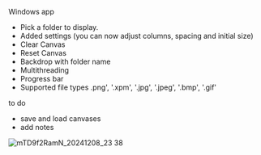 Windows app

- Pick a folder to display.
- Added settings (you can now adjust columns, spacing and initial size)
- Clear Canvas
- Reset Canvas
- Backdrop with folder name
- Multithreading
- Progress bar
- Supported file types .png', '.xpm', '.jpg', '.jpeg', '.bmp', '.gif'

to do
- save and load canvases
- add notes

![mTD9f2RamN_20241208_23 38](https://github.com/user-attachments/assets/79a1430d-ba97-4634-8b30-d0f97f892001)

